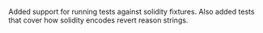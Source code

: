 Added support for running tests against solidity fixtures.
Also added tests that cover how solidity encodes revert reason strings.